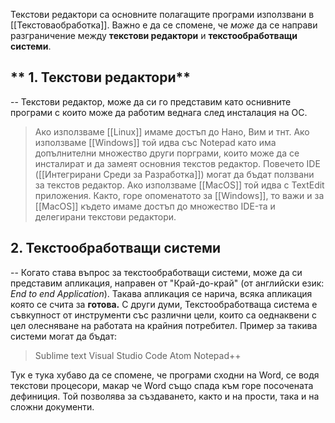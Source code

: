 Текстови редактори са основните полагащите програми използвани в [[Текстоваобработка]]. Важно е да се спомене, че *може* да се направи разграничение между **текстови редактори** и **текстообработващи системи**.

## ** 1. Текстови редактори**
--
Текстови редактор, може да си го представим като оснивните програми с които може да работим веднага след инсталация на ОС.

> Ако използваме [[Linux]] имаме достъп до Нано, Вим и тнт.
>Ако използваме [[Windows]] той идва със Notepad като има допълнителни множество други порграми, които може да се инсталират и да замеят основния текстов редактор. Повечето IDE ([[Интегрирани Среди за Разработка]]) могат да бъдат ползвани за текстов редактор.
>Ако използваме [[MacOS]] той идва с TextEdit приложения. Както, горе опоменатото за [[Windows]], то важи и за [[MacOS]] където имаме достъп до множество IDE-та и делегирани текстови редактори.

## **2. Текстообработващи системи**
--
Когато става въпрос за текстообработващи системи, може да си представим апликация, направен от "Край-до-край"  (от английски език: *End to end Application*). Такава апликация се нарича, всяка апликация която се счита за **готова.** С други думи, Текстообработваща система е съвкупност от инструменти със различни цели, които са оеднаквени с цел олесняване на работата на крайния потребител. Пример за такива системи могат да бъдат:
>  Sublime text
>  Visual Studio Code
>  Atom
>  Notepad++ 

Тук е тука хубаво да се спомене, че програми сходни на Word, се водя текстови процесори, макар че Word също спада към горе посочената дефиниция. Той позволява за създаването, както и на прости, така и на сложни документи.
